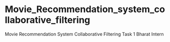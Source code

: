# Movie_Recommendation_system_collaborative_filtering
Movie Recommendation System Collaborative Filtering Task 1 Bharat Intern
